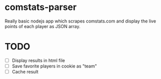 # comstats-parser
Really basic nodejs app which scrapes comstats.com and display the live points of each player as JSON array.

# TODO
- [ ] Display results in html file
- [ ] Save favorite players in cookie as "team"
- [ ] Cache result
